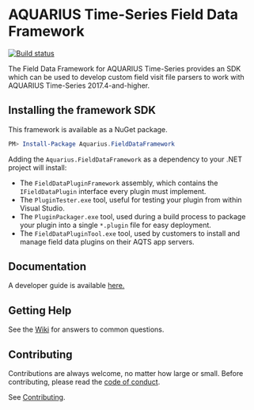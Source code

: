 # AQUARIUS Time-Series Field Data Framework

[![Build status](https://ci.appveyor.com/api/projects/status/eyoi121elrhtynw3/branch/master?svg=true)](https://ci.appveyor.com/project/SystemsAdministrator/aquarius-field-data-framework/branch/master)

The Field Data Framework for AQUARIUS Time-Series provides an SDK which can be used to develop custom field visit file parsers to work with AQUARIUS Time-Series 2017.4-and-higher.

## Installing the framework SDK

This framework is available as a NuGet package.

```Powershell
PM> Install-Package Aquarius.FieldDataFramework
```

Adding the `Aquarius.FieldDataFramework` as a dependency to your .NET project will install:
- The `FieldDataPluginFramework` assembly, which contains the `IFieldDataPlugin` interface every plugin must implement.
- The `PluginTester.exe` tool, useful for testing your plugin from within Visual Studio.
- The `PluginPackager.exe` tool, used during a build process to package your plugin into a single `*.plugin` file for easy deployment.
- The `FieldDataPluginTool.exe` tool, used by customers to install and manage field data plugins on their AQTS app servers.

## Documentation

A developer guide is available [here.](docs/AQUARIUSDeveloperGuideFieldDataPluginFramework.pdf)

## Getting Help

See the [Wiki](https://github.com/AquaticInformatics/aquarius-field-data-framework/wiki) for answers to common questions.

## Contributing

Contributions are always welcome, no matter how large or small. Before contributing, please read the [code of conduct](CODE_OF_CONDUCT.md).

See [Contributing](CONTRIBUTING.md).